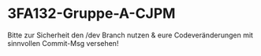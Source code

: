 # 3FA132-Gruppe-A-CJPM

Bitte zur Sicherheit den /dev Branch nutzen & eure Codeveränderungen mit sinnvollen Commit-Msg versehen!
